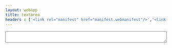 ```yaml
---
layout: webapp
title: textarea
headers : ['<link rel="manifest" href="manifest.webmanifest"/>','<link rel='stylesheet' href='/textarea/webapp.css' />']
---
```

<script type="text/javascript">
	document.addEventListener('DOMContentLoaded', function(e){
		
		if ('serviceWorker' in navigator) {
			navigator.serviceWorker.register('/textarea/sw.js', { scope: '/textarea/' }).then(function(reg) {
				if(reg.installing) {
					console.log('Service worker installing');
				} else if(reg.waiting) {
					console.log('Service worker installed');
				} else if(reg.active) {
					console.log('Service worker active');
				}

			}).catch(function(error) {
				// registration failed
				console.log('Registration failed with ' + error);
				});
		}

		document.forms.textinput.addEventListener('keyup', function(e) {
			localStorage.textarea_text = document.forms.textinput.text.value;
		}, false);
		if(localStorage.textarea_text){
			document.forms.textinput.text.value = localStorage.textarea_text;
		} else {
			localStorage.textarea_text = '';
		}
	}, false);
</script>
<form name="textinput">
	<textarea name="text"></textarea>
</form>
<style type="text/css">
	form[name = 'textinput'] {
		height: 100%;
		display: flex;
		flex-direction: column;
	}

	form[name = 'textinput'] textarea {
		box-sizing: border-box;
		margin: .2em;
		flex: 1;
	}
</style>
